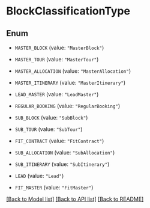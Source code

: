 # BlockClassificationType

## Enum


* `MASTER_BLOCK` (value: `"MasterBlock"`)

* `MASTER_TOUR` (value: `"MasterTour"`)

* `MASTER_ALLOCATION` (value: `"MasterAllocation"`)

* `MASTER_ITINERARY` (value: `"MasterItinerary"`)

* `LEAD_MASTER` (value: `"LeadMaster"`)

* `REGULAR_BOOKING` (value: `"RegularBooking"`)

* `SUB_BLOCK` (value: `"SubBlock"`)

* `SUB_TOUR` (value: `"SubTour"`)

* `FIT_CONTRACT` (value: `"FitContract"`)

* `SUB_ALLOCATION` (value: `"SubAllocation"`)

* `SUB_ITINERARY` (value: `"SubItinerary"`)

* `LEAD` (value: `"Lead"`)

* `FIT_MASTER` (value: `"FitMaster"`)


[[Back to Model list]](../README.md#documentation-for-models) [[Back to API list]](../README.md#documentation-for-api-endpoints) [[Back to README]](../README.md)



